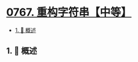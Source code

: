 # [0767. 重构字符串【中等】](https://github.com/tnotesjs/TNotes.leetcode/tree/main/notes/0767.%20%E9%87%8D%E6%9E%84%E5%AD%97%E7%AC%A6%E4%B8%B2%E3%80%90%E4%B8%AD%E7%AD%89%E3%80%91)

<!-- region:toc -->

- [1. 📝 概述](#1--概述)

<!-- endregion:toc -->

## 1. 📝 概述
